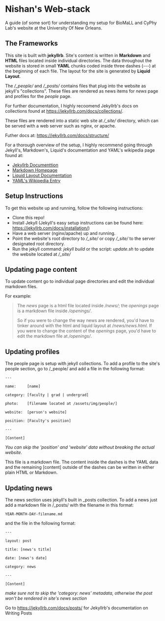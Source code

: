 Nishan's Web-stack
==================

A guide (of some sort) for understanding my setup for BioMaLL and CyPhy Lab's
website at the University Of New Orleans.

The Frameworks
--------------

This site is built with **jekyllrb**. Site's content is written in **Markdown**
and **HTML** files located inside individual directories. The data throughout
the website is stored in small **YAML** chunks coded inside three dashes (---)
at the beginning of each file. The layout for the site is generated by **Liquid
Layout**.

The */_people/* and */_posts/* contains files that plug into the website as
jekyll's "collections". These files are rendered as news items for *news* page
and profiles for the *people* page.

For further documentation, I highly recoomend Jekyllrb's docs on collections
found at <https://jekyllrb.com/docs/collections/>.

These files are rendered into a static web site at */_site/* directory, which
can be served with a web server such as nginx, or apache.

Futher docs at: <https://jekyllrb.com/docs/structure/>

For a thorough overview of the setup, I highly recommend going through Jekyll's,
Markdown's, Liquid's documentation and YAML's wikipedia page found at:

- [Jekyllrb Documenttion](http://jekyllrb.com/docs/home/)
- [Markdown Homepage](http://daringfireball.net/projects/markdown/)
- [Liquid Layout Documentation](https://github.com/Shopify/liquid/wiki/Liquid-for-Designers)
- [YAML's Wikipedia Entry](https://en.wikipedia.org/wiki/YAML)

Setup Instructions
------------------

To get this website up and running, follow the following instructions:

- Clone this repo!
- Install Jekyll (Jekyll's easy setup instructions can be found here: <https://jekyllrb.com/docs/installation/>)
- Have a web server (nginx/apache) up and running.
- Point the website's root directory to */_site/* or copy */_site/* to the server designated root directory.
- Run the jekyll command: *jekyll build* or the script: *update.sh* to update the website located at */_site/*


Updating page content
---------------------

To update content go to individual page directories and edit the individual markdown files.

For example:

> The *news* page is a html file located inside */news/*; the *openings* page
> is a markdown file inside */openings/*.
>
> So if you were to change the way news are rendered, you'd have to tinker
> around with the html and liquid layout at */news/news.html*. If you were to
> change the content of the *openings* page, you'd have to edit the markdown
> file at */openings/*.

Updating profiles
-----------------

The people page is setup with jekyll collections. To add a profile to the site's
people section, go to /_people/ and add a file in the following format:

	---

	name:     [name]

	category: [faculty | grad | undergrad]

	photo:    [filename located at /assets/img/people/]

	website:  [person's website]

	position: [Faculty's position]

	---

	[Content]

*You can skip the 'position' and 'website' data without breaking the actual
website.*

This file is a markdown file. The content inside the dashes is the YAML data and
the remaining [content] outside of the dashes can be written in either plain
HTML or Markdown.

Updating news
-------------

The news section uses jekyll's built in _posts collection. To add a news just
add a markdown file in /_posts/ with the filename in this format:

	YEAR-MONTH-DAY-filename.md

and the file in the following format:

	---

	layout: post

	title: [news's title]

	date: [news's date]

	category: news

	---

	[Content]

*make sure not to skip the 'category: news' metadata, otherwise the post
won't be rendered in site's news section*

Go to <https://jekyllrb.com/docs/posts/> for Jekyllrb's documentation on Writing
Posts

